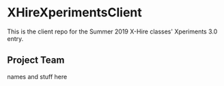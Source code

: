 # XHireXperimentsClient
This is the client repo for the Summer 2019 X-Hire classes' Xperiments 3.0 entry.

## Project Team
names and stuff here
